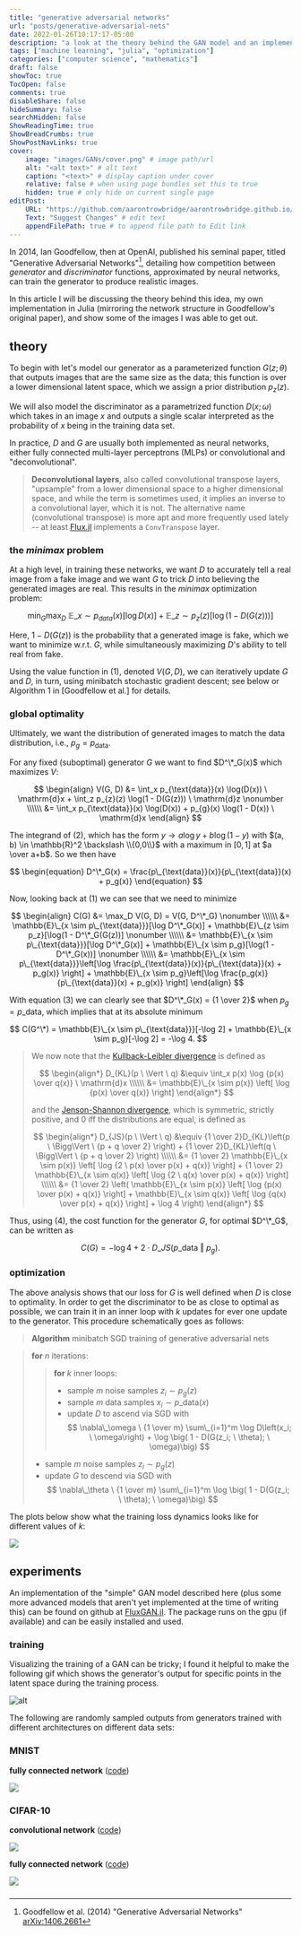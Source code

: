 ```yaml
---
title: "generative adversarial networks"
url: "posts/generative-adversarial-nets"
date: 2022-01-26T10:17:17-05:00 
description: "a look at the theory behind the GAN model and an implementation in Julia using Flux.jl"
tags: ["machine learning", "julia", "optimization"]
categories: ["computer science", "mathematics"] 
draft: false 
showToc: true
TocOpen: false 
comments: true 
disableShare: false
hideSummary: false 
searchHidden: false 
ShowReadingTime: true
ShowBreadCrumbs: true
ShowPostNavLinks: true 
cover:
    image: "images/GANs/cover.png" # image path/url
    alt: "<alt text>" # alt text
    caption: "<text>" # display caption under cover
    relative: false # when using page bundles set this to true
    hidden: true # only hide on current single page
editPost:
    URL: "https://github.com/aarontrowbridge/aarontrowbridge.github.io/content"
    Text: "Suggest Changes" # edit text
    appendFilePath: true # to append file path to Edit link
---
```


In 2014, Ian Goodfellow, then at OpenAI, published his seminal paper, titled "Generative Adversarial Networks"[^1], detailing how competition between *generator* and *discriminator* functions, approximated by neural networks, can train the generator to produce realistic images.
 
In this article I will be discussing the theory behind this idea, my own implementation in Julia (mirroring the network structure in Goodfellow's original paper), and show some of the images I was able to get out.
 
## theory
 
To begin with let's model our generator as a parameterized function $G(z; \theta)$ that outputs images that are the same size as the data; this function is over a lower dimensional latent space, which we assign a prior distribution $p_z(z)$. 
 
We will also model the discriminator as a parametrized function $D(x; \omega)$ which takes in an image $x$ and outputs a single scalar interpreted as the probability of $x$ being in the training data set.  
 
In practice, $D$ and $G$ are usually both implemented as neural networks, either fully connected multi-layer perceptrons (MLPs) or convolutional and "deconvolutional".  
 
> **Deconvolutional layers**, also called convolutional transpose layers, "upsample" from a lower dimensional space to a higher dimensional space, and while the term is sometimes used, it implies an inverse to a convolutional layer, which it is not. The alternative name (convolutional transpose) is more apt and more frequently used lately -- at least [Flux.jl](https://fluxml.ai/Flux.jl/stable/models/layers/#Flux.ConvTranspose) implements a  `ConvTranspose` layer. 
 
###  the *minimax* problem 
 
At a high level, in training these networks, we want $D$ to accurately tell a real image from a fake image and we want $G$ to trick $D$ into believing the generated images are real.  This results in the *minimax* optimization problem:
 
$$
\begin{equation}
\min_G \max_D \ \mathbb{E}\_{x \sim p_{data}(x)}\left[\log D(x)\right] + \mathbb{E}\_{z \sim p_z(z)} \left[ \log\left(1 - D(G(z)) \right)\right]
\end{equation}
$$
 
Here, $1 - D(G(z))$ is the probability that a generated image is fake, which we want to minimize w.r.t. $G$, while simultaneously maximizing $D$'s ability to tell real from fake.
 
Using the value function in (1), denoted $V(G, D)$, we can iteratively update $G$ and $D$, in turn, using minibatch stochastic gradient descent; see below or Algorithm 1 in [Goodfellow et al.] for details.


### global optimality

Ultimately, we want the distribution of generated images to match the data distribution, i.e., $p_g = p_{\text{data}}$.

For any fixed (suboptimal) generator $G$ we want to find $D^\*_G(x)$ which maximizes $V$:

$$
\begin{align}
V(G, D) &= \int_x p_{\text{data}}(x) \log(D(x)) \ \mathrm{d}x + \int_z p_{z}(z) \log(1 - D(G(z))) \ \mathrm{d}z \nonumber \\\\\\
&= \int_x p_{\text{data}}(x) \log(D(x)) + p_{g}(x) \log(1 - D(x)) \ \mathrm{d}x 
\end{align}
$$

The integrand of (2), which has the form $y \to a \log y + b \log(1 - y)$ with $(a, b) \in \mathbb{R}^2 \backslash \\{0,0\\}$ with a maximum in $[0,1]$ at $a \over a+b$. So we then have

$$
\begin{equation}
D^\*_G(x) = \frac{p\_{\text{data}}(x)}{p\_{\text{data}}(x) + p_g(x)} 
\end{equation}
$$

Now, looking back at (1) we can see that we need to minimize 

$$
\begin{align}
C(G) &= \max_D V(G, D) = V(G, D^\*_G) \nonumber \\\\\\
&= \mathbb{E}\_{x \sim p\_{\text{data}}}[\log D^\*_G(x)] + \mathbb{E}\_{z \sim p_z}[\log(1 - D^\*_G(G(z))] \nonumber \\\\\\
&= \mathbb{E}\_{x \sim p\_{\text{data}}}[\log D^\*_G(x)] + \mathbb{E}\_{x \sim p_g}[\log(1 - D^\*_G(x))] \nonumber \\\\\\
&= \mathbb{E}\_{x \sim p\_{\text{data}}}\left[\log \frac{p\_{\text{data}}(x)}{p\_{\text{data}}(x) + p_g(x)} \right] + \mathbb{E}\_{x \sim p_g}\left[\log \frac{p_g(x)}{p\_{\text{data}}(x) + p_g(x)} \right] 
\end{align}
$$

With equation (3) we can clearly see that $D^\*_G(x) = {1 \over 2}$ when $p_g = p\_{\text{data}}$, which implies that at its absolute minimum 

$$
C(G^\*) = \mathbb{E}\_{x \sim p\_{\text{data}}}[-\log 2] + \mathbb{E}\_{x \sim p_g}[-\log 2] = -\log 4.
$$ 


>We now note that the [Kullback-Leibler divergence](https://en.wikipedia.org/wiki/Kullback%E2%80%93Leibler_divergence) is defined as 
>
>$$
>\begin{align*}
>D_{KL}(p \ \Vert \ q) &\equiv \int_x p(x) \log {p(x) \over q(x)} \ \mathrm{d}x \\\\\\
>&= \mathbb{E}\_{x \sim p(x)} \left[ \log {p(x) \over q(x)} \right]
>\end{align*}
>$$
>
>and the [Jenson-Shannon divergence](https://en.wikipedia.org/wiki/Jensen%E2%80%93Shannon_divergence), which is symmetric, strictly positive, and $0$ iff the distributions are equal, is defined as 
>
>$$
>\begin{align*}
>D_{JS}(p \ \Vert \ q) &\equiv {1 \over 2}D_{KL}\left(p \ \Bigg\Vert \ {p + q \over 2} \right) + {1 \over 2}D_{KL}\left(q \ \Bigg\Vert \ {p + q \over 2} \right) \\\\\\
>&= {1 \over 2} \mathbb{E}\_{x \sim p(x)} \left[ \log {2 \ p(x) \over p(x) + q(x)} \right] + {1 \over 2} \mathbb{E}\_{x \sim q(x)} \left[ \log {2 \ q(x) \over p(x) + q(x)} \right] \\\\\\
>&= {1 \over 2} \left( \mathbb{E}\_{x \sim p(x)} \left[ \log {p(x) \over p(x) + q(x)} \right] + \mathbb{E}\_{x \sim q(x)} \left[ \log {q(x) \over p(x) + q(x)} \right] + \log 4 \right)
>\end{align*}
>$$

Thus, using (4), the cost function for the generator $G$, for optimal $D^\*_G$, can be written as

$$
\begin{equation}
C(G) = -\log 4 + 2 \cdot D\_{JS}(p\_{\text{data}} \ \Vert \ p_g). 
\end{equation}
$$

### optimization

The above analysis shows that our loss for $G$ is well defined when $D$ is close to optimality.  In order to get the discriminator to be as close to optimal as possible, we can train it in an inner loop with $k$ updates for ever one update to the generator. This procedure schematically goes as follows:

>**Algorithm** minibatch SGD training of generative adversarial nets

>**for** $n$ iterations:   
> >**for** $k$ inner loops: 
> >* sample $m$ noise samples $z_i \sim p_g(z)$
> >* sample $m$ data samples $x_i \sim p\_{\text{data}}(x)$
> >* update $D$ to ascend via SGD with
> >$$
> >\nabla\_\omega \ {1 \over m} \sum\_{i=1}^m \log D\left(x_i; \  \omega\right) + \log \big( 1 - D(G(z_i; \ \theta); \ \omega)\big) 
> >$$  
>* sample $m$ noise samples $z_i \sim p_g(z)$
>* update $G$ to descend via SGD with
>$$
>\nabla\_\theta \ {1 \over m} \sum\_{i=1}^m \log \big( 1 - D(G(z_i; \ \theta); \ \omega)\big) 
>$$

The plots below show what the training loss dynamics looks like for different values of $k$:

![](/images/GANs/loss_for_ks_prototype.png#center)


## experiments

An implementation of the "simple" GAN model described here (plus some more advanced models that aren't yet implemented at the time of writing this) can be found on github at [FluxGAN.jl](https://github.com/aarontrowbridge/FluxGAN.jl).  The package runs on the gpu (if available) and can be easily installed and used.

### training

Visualizing the training of a GAN can be tricky; I found it helpful to make the following gif which shows the generator's output for specific points in the latent space during the training process. 

![alt](/images/GANs/mlp_n_15000_grid_5_5.gif#center)

The following are randomly sampled outputs from generators trained with different architectures on different data sets:

### MNIST

**fully connected network** ([code](https://github.com/aarontrowbridge/FluxGAN.jl/blob/main/scripts/mnist_goodfellow.jl)) 


![](/images/GANs/MLP_n_50000_m_100_grid_5_5.png#center)

### CIFAR-10

**convolutional network** ([code](https://github.com/aarontrowbridge/FluxGAN.jl/blob/main/scripts/cifar10_conv_goodfellow.jl))

![](/images/GANs/animals_conv_n_25000_m_50_grid_5_5.png#center)

**fully connected network** ([code](https://github.com/aarontrowbridge/FluxGAN.jl/blob/main/scripts/cifar10_mlp_goodfellow.jl)) 

![](/images/GANs/animals_mlp_n_25000_m_50_grid_5_5.png#center)

###

[^1]: Goodfellow et al. (2014) "Generative Adversarial Networks" [arXiv:1406.2661](https://arxiv.org/pdf/1406.2661.pdf)